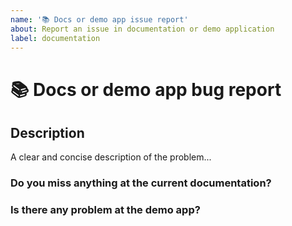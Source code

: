 ```yaml
---
name: '📚 Docs or demo app issue report'
about: Report an issue in documentation or demo application
label: documentation
---
```


<!--🔅🔅🔅🔅🔅🔅🔅🔅🔅🔅🔅🔅🔅🔅🔅🔅🔅🔅🔅🔅🔅🔅🔅🔅🔅🔅🔅🔅🔅🔅🔅

Oh hi there! 😄

To expedite issue processing please search open and closed issues before submitting a new one.
Existing issues often contain information about workarounds, resolution, or progress updates.

🔅🔅🔅🔅🔅🔅🔅🔅🔅🔅🔅🔅🔅🔅🔅🔅🔅🔅🔅🔅🔅🔅🔅🔅🔅🔅🔅🔅🔅🔅🔅🔅🔅-->

# 📚 Docs or demo app bug report

## Description

<!-- ✍️edit:--> A clear and concise description of the problem...

### Do you miss anything at the current documentation?

<!-- ✍️edit:-->

### Is there any problem at the demo app?

<!-- ✍️edit:-->

